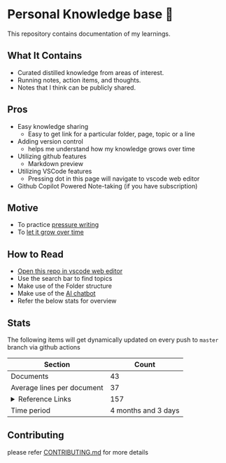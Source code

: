 # Personal Knowledge base 🧠
This repository contains documentation of my learnings.

## What It Contains
- Curated distilled knowledge from areas of interest.
- Running notes, action items, and thoughts.
- Notes that I think can be publicly shared.

## Pros
- Easy knowledge sharing
    - Easy to get link for a particular folder, page, topic or a line
- Adding version control
    - helps me understand how my knowledge grows over time
- Utilizing github features
    - Markdown preview
- Utilizing VSCode features
    - Pressing dot in this page will navigate to vscode web editor
- Github Copilot Powered Note-taking (if you have subscription)

## Motive
- To practice [pressure writing](https://www.youtube.com/shorts/o8sBS0th8xQ)
- To [let it grow over time](https://youtu.be/DMlgzTUT5E0?si=Po-O2G2vAEvfi1YU)

## How to Read
- [Open this repo in vscode web editor](https://github.dev/vignesh14052002/KnowledgeBase)
- Use the search bar to find topics
- Make use of the Folder structure
- Make use of the [AI chatbot](./chatbot/README.md)
- Refer the below stats for overview

## Stats
The following items will get dynamically updated on every push to `master` branch via github actions

<table>
    <thead>
        <tr>
            <th>Section</th>
            <th>Count</th>
        </tr>
    </thead>
    <tbody>
        <tr>
            <td>Documents</td>
            <td>43</td>
        </tr>
        <tr>
            <td>Average lines per document</td>
            <td>37</td>
        </tr>
        <tr>
            <td><details>
                    <summary>Reference Links</summary>
                    <table>
<tr><td><details><summary><a href='https://github.com'>github.com</a></summary><table>
<tr><td><a href=https://github.com/vignesh14052002/KnowledgeBase/blob/master/knowledge_base/OpenSourceContributions.md>OpenSourceContributions.md</a></td><td>7</td></tr><tr><td><a href=https://github.com/vignesh14052002/KnowledgeBase/blob/master/knowledge_base/AI/OpensourceProjects.md>OpensourceProjects.md</a></td><td>7</td></tr><tr><td><a href=https://github.com/vignesh14052002/KnowledgeBase/blob/master/knowledge_base/AI/Frameworks.md>Frameworks.md</a></td><td>4</td></tr>
</table></details></td><td>31</td></tr><tr><td><details><summary><a href='https://www.youtube.com'>youtube.com</a></summary><table>
<tr><td><a href=https://github.com/vignesh14052002/KnowledgeBase/blob/master/knowledge_base/Python/Resources.md>Resources.md</a></td><td>15</td></tr><tr><td><a href=https://github.com/vignesh14052002/KnowledgeBase/blob/master/knowledge_base/old_notes/GameDevelopment.md>GameDevelopment.md</a></td><td>4</td></tr><tr><td><a href=https://github.com/vignesh14052002/KnowledgeBase/blob/master/knowledge_base/Web/ThinkPad.md>ThinkPad.md</a></td><td>4</td></tr>
</table></details></td><td>27</td></tr><tr><td><details><summary><a href='https://youtu.be'>youtu.be</a></summary><table>
<tr><td><a href=https://github.com/vignesh14052002/KnowledgeBase/blob/master/knowledge_base/AI/Discussions.md>Discussions.md</a></td><td>6</td></tr><tr><td><a href=https://github.com/vignesh14052002/KnowledgeBase/blob/master/knowledge_base/Testing.md>Testing.md</a></td><td>3</td></tr><tr><td><a href=https://github.com/vignesh14052002/KnowledgeBase/blob/master/knowledge_base/Python/Python.md>Python.md</a></td><td>3</td></tr>
</table></details></td><td>20</td></tr><tr><td><details><summary><a href='https://reddit.com'>reddit.com</a></summary><table>
<tr><td><a href=https://github.com/vignesh14052002/KnowledgeBase/blob/master/knowledge_base/Python/Resources.md>Resources.md</a></td><td>4</td></tr><tr><td><a href=https://github.com/vignesh14052002/KnowledgeBase/blob/master/knowledge_base/Good_blogs.md>Good_blogs.md</a></td><td>3</td></tr><tr><td><a href=https://github.com/vignesh14052002/KnowledgeBase/blob/master/knowledge_base/CanvasGraphics.md>CanvasGraphics.md</a></td><td>1</td></tr>
</table></details></td><td>10</td></tr><tr><td><details><summary><a href='https://python.langchain.com'>python.langchain.com</a></summary><table>
<tr><td><a href=https://github.com/vignesh14052002/KnowledgeBase/blob/master/knowledge_base/AI/Frameworks.md>Frameworks.md</a></td><td>5</td></tr><tr><td><a href=https://github.com/vignesh14052002/KnowledgeBase/blob/master/knowledge_base/Testing.md>Testing.md</a></td><td>2</td></tr><tr><td><a href=https://github.com/vignesh14052002/KnowledgeBase/blob/master/knowledge_base/AI/Retrieval.md>Retrieval.md</a></td><td>1</td></tr>
</table></details></td><td>8</td></tr>
</table></details>
            </td>
            <td>157</td>
        </tr>
        <tr>
            <td>Time period</td>
            <td>4 months and 3 days</td>
        </tr>
    </tbody>
</table>

## Contributing
please refer [CONTRIBUTING.md](./CONTRIBUTING.md) for more details